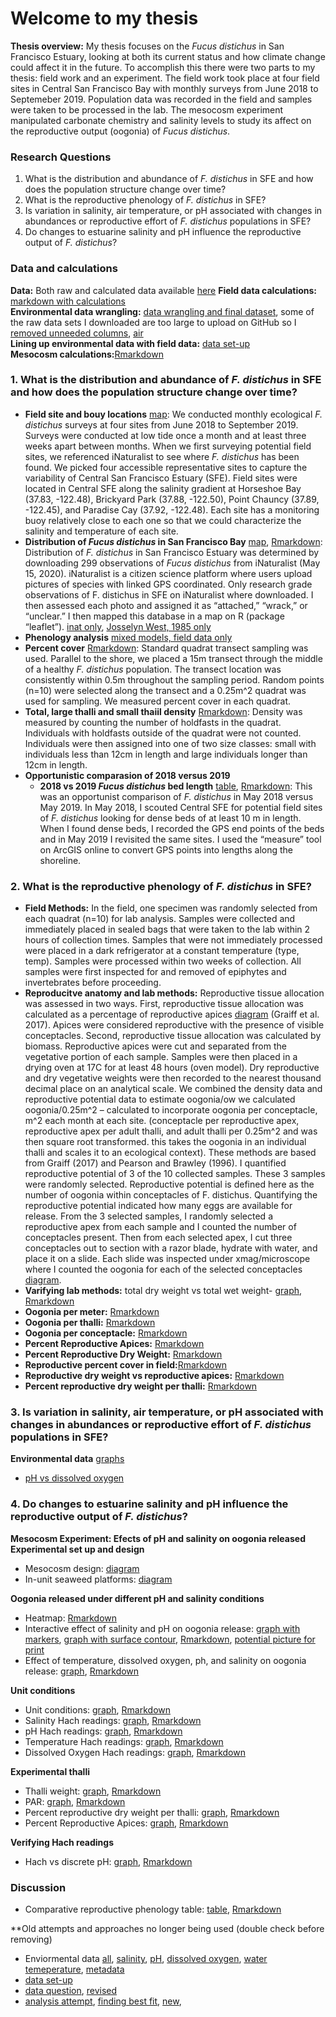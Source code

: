 # Welcome to my thesis

**Thesis overview:** My thesis focuses on the _Fucus distichus_ in San Francisco Estuary, looking at both its current status and how climate change could affect it in the future. To accomplish this there were two parts to my thesis: field work and an experiment. The field work took place at four field sites in Central San Francisco Bay with monthly surveys from June 2018 to Septemeber 2019. Population data was recorded in the field and samples were taken to be processed in the lab. The mesocosm experiment manipulated carbonate chemistry and salinity levels to study its affect on the reproductive output (oogonia) of _Fucus distichus_.

### **Research Questions**
1. What is the distribution and abundance of _F. distichus_ in SFE and how does the population structure change over time? 
2. What is the reproductive phenology of _F. distichus_ in SFE? 
3. Is variation in salinity, air temperature, or pH associated with changes in abundances or reproductive effort of _F. distichus_ populations in SFE? 
4. Do changes to estuarine salinity and pH influence the reproductive output of _F. distichus_?

### **Data and calculations**  
**Data:** Both raw and calculated data available [here](https://github.com/Cmwegener/thesis/tree/master/data)
**Field data calculations:** [markdown with calculations](https://cmwegener.github.io/thesis/calculations.html)  
**Environmental data wrangling:** [data wrangling and final dataset](https://cmwegener.github.io/thesis/environmental_data.html), some of the raw data sets I downloaded are too large to upload on GitHub so I [removed unneeded columns](https://cmwegener.github.io/thesis/smaller_data_sets.html), [air](https://cmwegener.github.io/thesis/air.html)  
**Lining up environmental data with field data:** [data set-up](https://cmwegener.github.io/thesis/envir.field.html)  
**Mesocosm calculations:**[Rmarkdown](https://cmwegener.github.io/thesis/meso_calc.html)


### **1. What is the distribution and abundance of _F. distichus_ in SFE and how does the population structure change over time?** 
   - **Field site and bouy locations** [map](https://cmwegener.github.io/thesis/map_sites.pdf): We conducted monthly ecological *F. distichus* surveys at four sites from June 2018 to September 2019. Surveys were conducted at low tide once a month and at least three weeks apart between months. When we first surveying potential field sites, we referenced iNaturalist to see where *F. distichus* has been found. We picked four accessible representative sites to capture the variability of Central San Francisco Estuary (SFE). Field sites were located in Central SFE along the salinity gradient at Horseshoe Bay (37.83, -122.48), Brickyard Park (37.88, -122.50), Point Chauncy (37.89, -122.45), and Paradise Cay (37.92, -122.48). Each site has a monitoring buoy relatively close to each one so that we could characterize the salinity and temperature of each site. 
   - **Distribution of *Fucus distichus* in San Francisco Bay** [map](https://cmwegener.github.io/thesis/map_pic.html), [Rmarkdown](https://cmwegener.github.io/thesis/interactive_map.html): Distribution of *F. distichus* in San Francisco Estuary was determined by downloading 299 observations of *Fucus distichus* from iNaturalist (May 15, 2020). iNaturalist is a citizen science platform where users upload pictures of species with linked GPS coordinated. Only research grade observations of F. distichus in SFE on iNaturalist where downloaded. I then assessed each photo and assigned it as “attached,” “wrack,” or “unclear.” I then mapped this database in a map on R (package “leaflet”). [inat only](https://cmwegener.github.io/thesis/inat_only.html), [Josselyn West, 1985 only](https://cmwegener.github.io/thesis/jw_only.html)
  - **Phenology analysis** [mixed models, field data only](https://cmwegener.github.io/thesis/mixed_models_field.html)
  - **Percent cover** [Rmarkdown](https://cmwegener.github.io/thesis/percentcover.html): Standard quadrat transect sampling was used. Parallel to the shore, we placed a 15m transect through the middle of a healthy *F. distichus* population. The transect location was consistently within 0.5m throughout the sampling period. Random points (n=10) were selected along the transect and a 0.25m^2 quadrat was used for sampling. We measured percent cover in each quadrat.
  - **Total, large thalli and small thaiil density** [Rmarkdown](https://cmwegener.github.io/thesis/all_density.html): Density was measured by counting the number of holdfasts in the quadrat. Individuals with holdfasts outside of the quadrat were not counted. Individuals were then assigned into one of two size classes: small with individuals less than 12cm in length and large individuals longer than 12cm in length. 
  - **Opportunistic comparasion of 2018 versus 2019**  
      - **2018 vs 2019 *Fucus distichus* bed length** [table](https://cmwegener.github.io/thesis/length_table_pic.html), [Rmarkdown](https://cmwegener.github.io/thesis/length_table.html): This was an opportunist comparison of *F. distichus* in May 2018 versus May 2019. In May 2018, I scouted Central SFE for potential field sites of *F. distichus* looking for dense beds of at least 10 m in length. When I found dense beds, I recorded the GPS end points of the beds and in May 2019 I revisited the same sites. I used the “measure” tool on ArcGIS online to convert GPS points into lengths along the shoreline.

### **2. What is the reproductive phenology of _F. distichus_ in SFE?**
  - **Field Methods:** In the field, one specimen was randomly selected from each quadrat (n=10) for lab analysis. Samples were collected and immediately placed in sealed bags that were taken to the lab within 2 hours of collection times. Samples that were not immediately processed were placed in a dark refrigerator at a constant temperature (type, temp). Samples were processed within two weeks of collection. All samples were first inspected for and removed of epiphytes and invertebrates before proceeding. 
  - **Reproducitve anatomy and lab methods:** Reproductive tissue allocation was assessed in two ways. First, reproductive tissue allocation was calculated as a percentage of reproductive apices [diagram](https://cmwegener.github.io/thesis/repro_anatomy.pdf) (Graiff et al. 2017). Apices were considered reproductive with the presence of visible conceptacles. Second, reproductive tissue allocation was calculated by biomass. Reproductive apices were cut and separated from the vegetative portion of each sample. Samples were then placed in a drying oven at 17C for at least 48 hours (oven model). Dry reproductive and dry vegetative weights were then recorded to the nearest thousand decimal place on an analytical scale. We combined the density data and reproductive potential data to estimate oogonia/ow we calculated oogonia/0.25m^2 – calculated to incorporate oogonia per conceptacle, m^2 each month at each site. (conceptacle per reproductive apex, reproductive apex per adult thalli, and adult thalli per 0.25m^2 and was then square root transformed. this takes the oogonia in an individual thalli and scales it to an ecological context). These methods are based from Graiff (2017) and Pearson and Brawley (1996). I quantified reproductive potential of 3 of the 10 collected samples. These 3 samples were randomly selected. Reproductive potential is defined here as the number of oogonia within conceptacles of F. distichus. Quantifying the reproductive potential indicated how many eggs are available for release. From the 3 selected samples, I randomly selected a reproductive apex from each sample and I counted the number of conceptacles present. Then from each selected apex, I cut three conceptacles out to section with a razor blade, hydrate with water, and place it on a slide. Each slide was inspected under xmag/microscope where I counted the oogonia for each of the selected conceptacles [diagram](https://cmwegener.github.io/thesis/repro_anatomy.pdf).
  - **Varifying lab methods:** total dry weight vs total wet weight- [graph](https://cmwegener.github.io/thesis/dwt_vs_wwt.png), [Rmarkdown](https://cmwegener.github.io/thesis/dwt_vs_wwt.html)  
  - **Oogonia per meter:** [Rmarkdown](https://cmwegener.github.io/thesis/oogonia_per_meter.html)  
  - **Oogonia per thalli:** [Rmarkdown](https://cmwegener.github.io/thesis/oogonia_per_thalli.html) 
  - **Oogonia per conceptacle:** [Rmarkdown](https://cmwegener.github.io/thesis/oogonia_per_conceptacle.html)  
  - **Percent Reproductive Apices:** [Rmarkdown](https://cmwegener.github.io/thesis/percent_ra.html)  
  - **Percent Reproductive Dry Weight:** [Rmarkdown](https://cmwegener.github.io/thesis/percent_repro_dryweight.html)  
  - **Reproductive percent cover in field:**[Rmarkdown](https://cmwegener.github.io/thesis/repro_state.html)  
  - **Reproductive dry weight vs reproductive apices:** [Rmarkdown](https://cmwegener.github.io/thesis/drw_vs_ra.html)
  - **Percent reproductive dry weight per thalli:** [Rmarkdown](https://cmwegener.github.io/thesis/percent_dwr.html)

### **3. Is variation in salinity, air temperature, or pH associated with changes in abundances or reproductive effort of _F. distichus_ populations in SFE?** 
**Environmental data** [graphs](https://cmwegener.github.io/thesis/envi_graphs.html)  
  - [pH vs dissolved oxygen](https://cmwegener.github.io/thesis/ph.v.do.html)

### 4. Do changes to estuarine salinity and pH influence the reproductive output of _F. distichus_?
**Mesocosm Experiment: Efects of pH and salinity on oogonia released**
**Experimental set up and design**
  - Mesocosm design: [diagram](https://cmwegener.github.io/thesis/exp_set_up.pdf)
  - In-unit seaweed platforms: [diagram](https://cmwegener.github.io/thesis/seaweed_platforms.pdf)

**Oogonia released under different pH and salinity conditions**
  - Heatmap: [Rmarkdown](https://cmwegener.github.io/thesis/heatmap.html)
  - Interactive effect of salinity and pH on oogonia release: [graph with markers](https://cmwegener.github.io/thesis/sal_ph_oo_3d_pic.html), [graph with surface contour](https://cmwegener.github.io/thesis/sal_ph_oo_surface_pic.html), [Rmarkdown](https://cmwegener.github.io/thesis/sal_ph_oo.html), [potential picture for print](https://cmwegener.github.io/thesis/sal_ph_oo.jpeg)
  - Effect of temperature, dissolved oxygen, ph, and salinity on oogonia release: [graph](https://cmwegener.github.io/thesis/temp_do_sal_ph_oo.png), [Rmarkdown](https://cmwegener.github.io/thesis/temp_do_sal_ph_oog.html)
  
**Unit conditions**
  - Unit conditions: [graph](https://cmwegener.github.io/thesis/all_unit_conditions.png), [Rmarkdown](https://cmwegener.github.io/thesis/all_unit_conditions.png)
  - Salinity Hach readings: [graph](https://cmwegener.github.io/thesis/salinity_hach.png), [Rmarkdown](https://cmwegener.github.io/thesis/salinity_hach.html)
  - pH Hach readings: [graph](https://cmwegener.github.io/thesis/ph_hach.png), [Rmarkdown](https://cmwegener.github.io/thesis/ph_hach.html)
  - Temperature Hach readings: [graph](https://cmwegener.github.io/thesis/temp_hach.png), [Rmarkdown](https://cmwegener.github.io/thesis/temp_hach.html)
  - Dissolved Oxygen Hach readings: [graph](https://cmwegener.github.io/thesis/do_hach.png), [Rmarkdown](https://cmwegener.github.io/thesis/do_hach.html)

**Experimental thalli**
  - Thalli weight: [graph](https://cmwegener.github.io/thesis/thalli_weight.png), [Rmarkdown](https://cmwegener.github.io/thesis/thalli_weight.html)
  - PAR: [graph](https://cmwegener.github.io/thesis/par.png), [Rmarkdown](https://cmwegener.github.io/thesis/par.html)
  - Percent reproductive dry weight per thalli: [graph](https://cmwegener.github.io/thesis/exp_percent_dwr.png), [Rmarkdown](https://cmwegener.github.io/thesis/exp_percent_dwr.html)
  - Percent Reproductive Apices: [graph](https://cmwegener.github.io/thesis/exp_percent_ra.png), [Rmarkdown](https://cmwegener.github.io/thesis/exp_percent_ra.html)
 
 **Verifying Hach readings**
   - Hach vs discrete pH: [graph](https://cmwegener.github.io/thesis/hach_vs_discrete.png), [Rmarkdown](https://cmwegener.github.io/thesis/hach_vs_discrete.html)

### Discussion
  - Comparative reproductive phenology table: [table](https://cmwegener.github.io/thesis/phenology_table_pic.html), [Rmarkdown](https://cmwegener.github.io/thesis/phenology_table.html)




**Old attempts and approaches no longer being used (double check before removing)
  - Enviormental data [all](https://cmwegener.github.io/thesis/envi_graphs.html), [salinity](https://cmwegener.github.io/thesis/salinity.html), [pH](https://cmwegener.github.io/thesis/ph.html), [dissolved oxygen](https://cmwegener.github.io/thesis/dissolved.oxygen.html), [water temeperature](https://cmwegener.github.io/thesis/water.temp.html), [metadata](https://cmwegener.github.io/thesis/envi.metadata.html)
  - [data set-up](https://cmwegener.github.io/thesis/set-up.html)
  - [data question](https://cmwegener.github.io/thesis/eos_data_check.html), [revised](https://cmwegener.github.io/thesis/eos_new.html)
  - [analysis attempt](https://cmwegener.github.io/thesis/analysis.html), [finding best fit](https://cmwegener.github.io/thesis/model_fuc_density.html), [new](https://cmwegener.github.io/thesis/analysis_attempt.html), 

